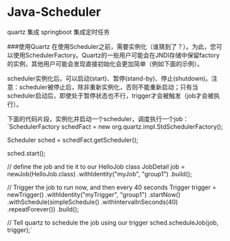 # Java-Scheduler
quartz 集成 springboot 集成定时任务


###使用Quartz
在使用Scheduler之前，需要实例化（谁猜到了？）。为此，您可以使用SchedulerFactory。Quartz的一些用户可能会在JNDI存储中保留factory的实例，其他用户可能会发现直接初始化会更加简单（例如下面的示例）。

scheduler实例化后，可以启动(start)、暂停(stand-by)、停止(shutdown)。注意：scheduler被停止后，除非重新实例化，否则不能重新启动；只有当scheduler启动后，即使处于暂停状态也不行，trigger才会被触发（job才会被执行）。

下面的代码片段，实例化并启动一个scheduler，调度执行一个job：
 `SchedulerFactory schedFact = new org.quartz.impl.StdSchedulerFactory();

  Scheduler sched = schedFact.getScheduler();

  sched.start();

  // define the job and tie it to our HelloJob class
  JobDetail job = newJob(HelloJob.class)
      .withIdentity("myJob", "group1")
      .build();

  // Trigger the job to run now, and then every 40 seconds
  Trigger trigger = newTrigger()
      .withIdentity("myTrigger", "group1")
      .startNow()
      .withSchedule(simpleSchedule()
          .withIntervalInSeconds(40)
          .repeatForever())
      .build();

  // Tell quartz to schedule the job using our trigger
  sched.scheduleJob(job, trigger);`
